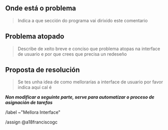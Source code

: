 ## Onde está o problema

> Indica a que sección do programa vai dirixido este comentario

## Problema atopado

> Describe de xeito breve e conciso que problema atopas na interface de usuario e por que crees que precisa un redeseño

## Proposta de resolución

> Se tes unha idea de como mellorarías a interface de usuario por favor indica aquí cal é

***Non modificar a seguinte parte, serve para automatizar o proceso de asignación de tarefas***

/label ~"Mellora Interface"

/assign @a18franciscogc
